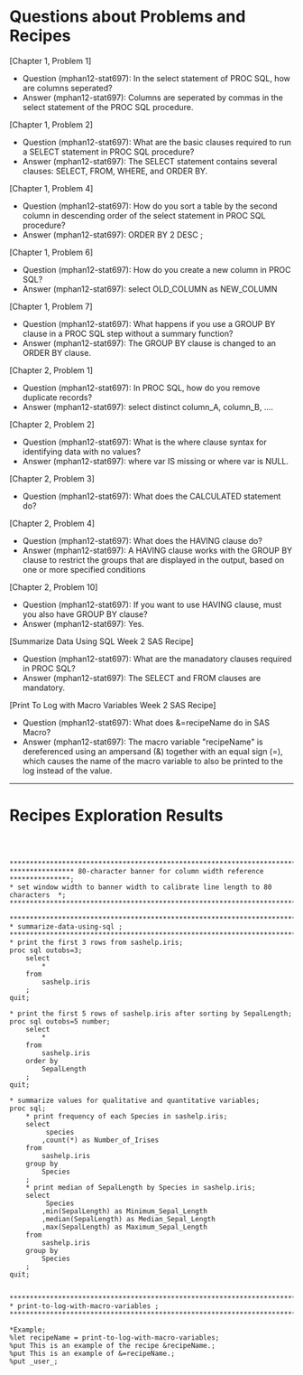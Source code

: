 
# Questions about Problems and Recipes



[Chapter 1, Problem 1]
- Question (mphan12-stat697): In the select statement of PROC SQL, how are columns seperated?
- Answer (mphan12-stat697): Columns are seperated by commas in the select statement of the PROC SQL procedure.



[Chapter 1, Problem 2]
- Question (mphan12-stat697): What are the basic clauses required to run a SELECT statement in PROC SQL procedure?
- Answer (mphan12-stat697): The SELECT statement contains several clauses: SELECT, FROM, WHERE, and ORDER BY.



[Chapter 1, Problem 4]
- Question (mphan12-stat697): How do you sort a table by the second column in descending order of the select statement in PROC SQL procedure?
- Answer (mphan12-stat697): ORDER BY 2 DESC ;



[Chapter 1, Problem 6]
- Question (mphan12-stat697): How do you create a new column in PROC SQL?
- Answer (mphan12-stat697): select OLD_COLUMN as NEW_COLUMN



[Chapter 1, Problem 7]
- Question (mphan12-stat697): What happens if you use a GROUP BY clause in a PROC SQL step without a summary function?
- Answer (mphan12-stat697): The GROUP BY clause is changed to an ORDER BY clause.


[Chapter 2, Problem 1]
- Question (mphan12-stat697): In PROC SQL, how do you remove duplicate records?
- Answer (mphan12-stat697): select distinct column_A, column_B, ....



[Chapter 2, Problem 2]
- Question (mphan12-stat697): What is the where clause syntax for identifying data with no values?
- Answer (mphan12-stat697): where var IS missing or where var is NULL.



[Chapter 2, Problem 3]
- Question (mphan12-stat697): What does the CALCULATED statement do?



[Chapter 2, Problem 4]
- Question (mphan12-stat697): What does the HAVING clause do?
- Answer (mphan12-stat697): A HAVING clause works with the GROUP BY clause to restrict the groups that are displayed in the output, based on one or more specified conditions



[Chapter 2, Problem 10]
- Question (mphan12-stat697): If you want to use HAVING clause, must you also have GROUP BY clause?
- Answer (mphan12-stat697): Yes.



[Summarize Data Using SQL Week 2 SAS Recipe]
- Question (mphan12-stat697): What are the manadatory clauses required in PROC SQL?
- Answer (mphan12-stat697): The SELECT and FROM clauses are mandatory.



[Print To Log with Macro Variables Week 2 SAS Recipe]
- Question (mphan12-stat697): What does &=recipeName do in SAS Macro?
- Answer (mphan12-stat697): The macro variable "recipeName" is dereferenced using an ampersand (&)
together with an equal sign (=), which causes the name of the macro variable to also be printed to the log instead of the value.



***



# Recipes Exploration Results



```



*******************************************************************************;
**************** 80-character banner for column width reference ***************;
* set window width to banner width to calibrate line length to 80 characters  *;
*******************************************************************************;

*******************************************************************************;
* summarize-data-using-sql ;
*******************************************************************************;
* print the first 3 rows from sashelp.iris;
proc sql outobs=3;
    select
        *
    from
        sashelp.iris
    ;
quit;

* print the first 5 rows of sashelp.iris after sorting by SepalLength;
proc sql outobs=5 number;
    select
        *
    from
        sashelp.iris
    order by
        SepalLength
    ;
quit;

* summarize values for qualitative and quantitative variables;
proc sql;
    * print frequency of each Species in sashelp.iris;
    select
         species
        ,count(*) as Number_of_Irises
    from
        sashelp.iris
    group by
        Species
    ;
    * print median of SepalLength by Species in sashelp.iris;
    select
         Species
        ,min(SepalLength) as Minimum_Sepal_Length
        ,median(SepalLength) as Median_Sepal_Length
        ,max(SepalLength) as Maximum_Sepal_Length
    from
        sashelp.iris
    group by
        Species
    ;
quit;


*******************************************************************************;
* print-to-log-with-macro-variables ;
*******************************************************************************;

*Example;
%let recipeName = print-to-log-with-macro-variables;
%put This is an example of the recipe &recipeName.;
%put This is an example of &=recipeName.;
%put _user_;




```
